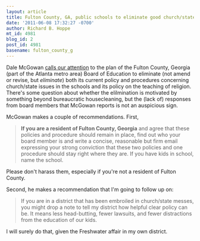 ```yaml
---
layout: article
title: Fulton County, GA, public schools to eliminate good church/state policy?
date: '2011-06-08 17:32:27 -0700'
author: Richard B. Hoppe
mt_id: 4981
blog_id: 2
post_id: 4981
basename: fulton_county_g
---
```

Dale McGowan [calls our attention](http://parentingbeyondbelief.com/blog/?p=5844) to the plan of the Fulton County, Georgia (part of the Atlanta metro area) Board of Education to eliminate (not amend or revise, but _eliminate_) both its current policy and procedures concerning church/state issues in the schools and its policy on the teaching of religion.  There's some question about whether the elilmination is motivated by something beyond bureaucratic housecleaning, but the (lack of) responses from board members that McGowan reports is not an auspicious sign.

McGowan makes a couple of recommendations. First,

> **If you are a resident of Fulton County, Georgia** and agree that these policies and procedure should remain in place, find out who your board member is and write a concise, reasonable but firm email expressing your strong conviction that these two policies and one procedure should stay right where they are. If you have kids in school, name the school.

Please don't harass them, especially if you're not a resident of Fulton County.

Second, he makes a recommendation that I'm going to follow up on:

> If you are in a district that has been embroiled in church/state messes, you might drop a note to tell my district how helpful clear policy can be. It means less head-butting, fewer lawsuits, and fewer distractions from the education of our kids.

I will surely do that, given the Freshwater affair in my own district.
